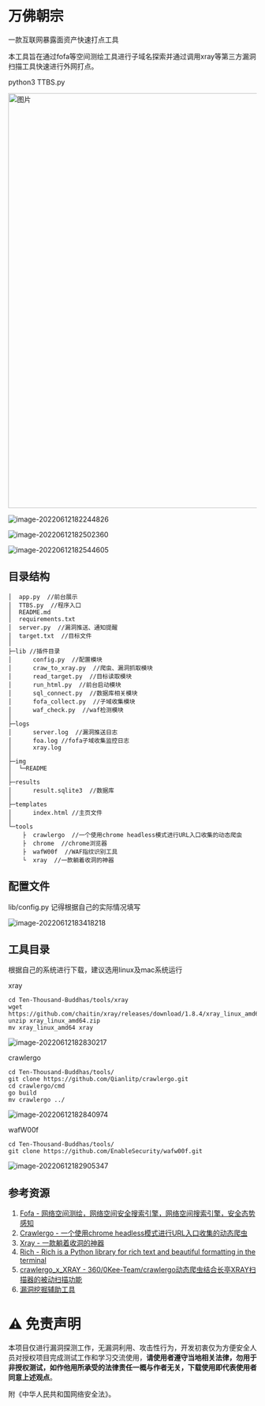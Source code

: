 # 万佛朝宗

一款互联网暴露面资产快速打点工具

本工具旨在通过fofa等空间测绘工具进行子域名探索并通过调用xray等第三方漏洞扫描工具快速进行外网打点。


python3 TTBS.py

<img width="840" alt="图片" src="img/173049358-3d5a7cb9-2307-44ac-88f6-4f43c0f88c65.png">



![image-20220612182244826](img/image-20220612182244826.png)

![image-20220612182502360](img/image-20220612182502360.png)



![image-20220612182544605](img/image-20220612182544605.png)

## 目录结构

```
│  app.py  //前台展示
│  TTBS.py  //程序入口
│  README.md
│  requirements.txt  
│  server.py  //漏洞推送、通知提醒
│  target.txt  //目标文件
│  
├─lib //插件目录
│      config.py  //配置模块
│      craw_to_xray.py  //爬虫、漏洞抓取模块
│      read_target.py  //目标读取模块
│      run_html.py  //前台启动模块
│      sql_connect.py  //数据库相关模块
│      fofa_collect.py  //子域收集模块
│      waf_check.py  //waf检测模块
│      
├─logs
│      server.log  //漏洞推送日志
│      foa.log //fofa子域收集监控日志
│      xray.log
│      
├─img
│  └─README
│          
├─results
│      result.sqlite3  //数据库
│      
├─templates
│      index.html //主页文件
│      
└─tools
    ├  crawlergo  //一个使用chrome headless模式进行URL入口收集的动态爬虫
    ├  chrome  //chrome浏览器                    
    ├  wafW00f  //WAF指纹识别工具             
    └  xray  //一款躺着收洞的神器
```




## 配置文件

lib/config.py
记得根据自己的实际情况填写

![image-20220612183418218](img/image-20220612183418218.png)

## 工具目录

根据自己的系统进行下载，建议选用linux及mac系统运行

xray 

```
cd Ten-Thousand-Buddhas/tools/xray
wget https://github.com/chaitin/xray/releases/download/1.8.4/xray_linux_amd64.zip
unzip xray_linux_amd64.zip
mv xray_linux_amd64 xray
```

![image-20220612182830217](img/image-20220612182830217.png)

crawlergo

```
cd Ten-Thousand-Buddhas/tools/
git clone https://github.com/Qianlitp/crawlergo.git
cd crawlergo/cmd
go build
mv crawlergo ../
```

![image-20220612182840974](img/image-20220612182840974.png)

wafW00f 

```
cd Ten-Thousand-Buddhas/tools/
git clone https://github.com/EnableSecurity/wafw00f.git
```

![image-20220612182905347](img/image-20220612182905347.png)



## 参考资源

1. [Fofa - 网络空间测绘，网络空间安全搜索引擎，网络空间搜索引擎，安全态势感知](https://fofa.info)
2. [Crawlergo - 一个使用chrome headless模式进行URL入口收集的动态爬虫](https://github.com/0Kee-Team/crawlergo)
3. [Xray - 一款躺着收洞的神器](https://xray.cool/xray/#/)
4. [Rich - Rich is a Python library for rich text and beautiful formatting in the terminal](https://github.com/willmcgugan/rich)
5. [crawlergo_x_XRAY - 360/0Kee-Team/crawlergo动态爬虫结合长亭XRAY扫描器的被动扫描功能](https://github.com/timwhitez/crawlergo_x_XRAY)
6. [漏洞挖掘辅助工具](https://github.com/Echocipher/AUTO-EARN)



# ⚠️ 免责声明

本项目仅进行漏洞探测工作，无漏洞利用、攻击性行为，开发初衷仅为方便安全人员对授权项目完成测试工作和学习交流使用，**请使用者遵守当地相关法律，勿用于非授权测试，如作他用所承受的法律责任一概与作者无关，下载使用即代表使用者同意上述观点**。

附《中华人民共和国网络安全法》。
